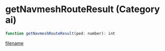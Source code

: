 # getNavmeshRouteResult (Category ai)

```js
function getNavmeshRouteResult(ped: number): int
```

[filename](getNavmeshRouteResult_m.md ':include')